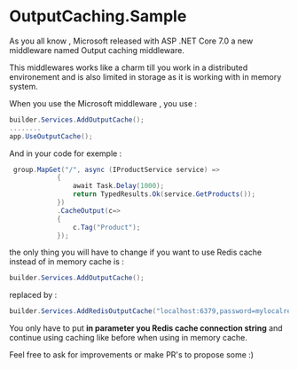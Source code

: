 # OutputCaching.Sample

As you all know , Microsoft released with ASP .NET Core 7.0 a new middleware named Output caching middleware.

This middlewares works like a charm till you work in a distributed environement and is also limited in storage as it is working with in memory system.

When you use the Microsoft middleware , you use : 

```csharp
builder.Services.AddOutputCache();
........
app.UseOutputCache();
```

And in your code for exemple : 
```csharp
 group.MapGet("/", async (IProductService service) =>
            {
                await Task.Delay(1000);
                return TypedResults.Ok(service.GetProducts());
            })
            .CacheOutput(c=> 
            {
                c.Tag("Product");
            });
```

the only thing you will have to change if you want to use Redis cache instead of in memory cache is : 

```csharp
builder.Services.AddOutputCache();
```
replaced by :
```csharp
builder.Services.AddRedisOutputCache("localhost:6379,password=mylocalredispassword");
```
You only have to put **in parameter you Redis cache connection string** and continue using caching like before when using in memory cache.

Feel free to ask for improvements or make PR's to propose some :)

